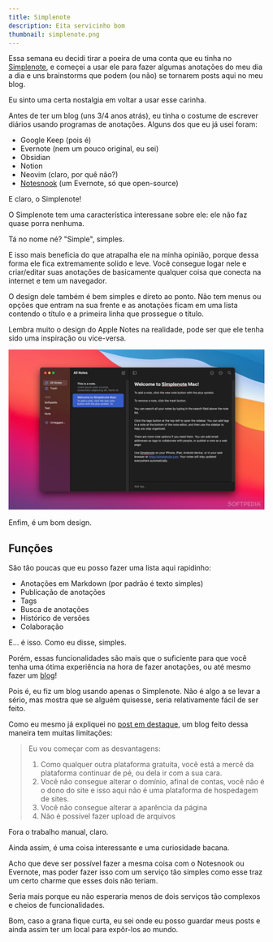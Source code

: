 ```yaml
---
title: Simplenote
description: Eita servicinho bom
thumbnail: simplenote.png
---
```


Essa semana eu decidi tirar a poeira de uma conta que eu tinha no
[Simplenote](https://simplenote.com), e começei a usar ele para fazer algumas
anotações do meu dia a dia e uns brainstorms que podem (ou não) se tornarem
posts aqui no meu blog.

Eu sinto uma certa nostalgia em voltar a usar esse carinha.

Antes de ter um blog (uns 3/4 anos atrás), eu tinha o costume de escrever
diários usando programas de anotações. Alguns dos que eu já usei foram:

- Google Keep (pois é)
- Evernote (nem um pouco original, eu sei)
- Obsidian
- Notion
- Neovim (claro, por quê não?)
- [Notesnook](https://notesnook.com/) (um Evernote, só que open-source)

E claro, o Simplenote!

O Simplenote tem uma característica interessane sobre ele: ele não faz quase
porra nenhuma.

Tá no nome né? "Simple", simples.

E isso mais beneficia do que atrapalha ele na minha opinião, porque dessa
forma ele fica extremamente solido e leve. Você consegue logar nele e
criar/editar suas anotações de basicamente qualquer coisa que conecta na
internet e tem um navegador.

O design dele também é bem simples e direto ao ponto. Não tem menus ou opções
que entram na sua frente e as anotações ficam em uma lista contendo o título e
a primeira linha que prossegue o título.

Lembra muito o design do Apple Notes na realidade, pode ser que ele tenha sido
uma inspiração ou vice-versa.

![Simplenote rodando no MacOS](/assets/img/simplenote.jpg)

Enfim, é um bom design.

## Funções

São tão poucas que eu posso fazer uma lista aqui rapidinho:

- Anotações em Markdown (por padrão é texto simples)
- Publicação de anotações
- Tags
- Busca de anotações
- Histórico de versões
- Colaboração

E... é isso. Como eu disse, simples.

Porém, essas funcionalidades são mais que o suficiente para que você tenha uma
ótima experiência na hora de fazer anotações, ou até mesmo fazer um [blog](https://app.simplenote.com/p/r23qNc)!

Pois é, eu fiz um blog usando apenas o Simplenote. Não é algo a se levar a
sério, mas mostra que se alguém quisesse, seria relativamente fácil de ser
feito.

Como eu mesmo já expliquei no [post em destaque](http://simp.ly/p/VWNt2L), um
blog feito dessa maneira tem muitas limitações:

> Eu vou começar com as desvantagens:
>
> 1. Como qualquer outra plataforma gratuita, você está a mercê da plataforma continuar de pé, ou dela ir com a sua cara.
> 2. Você não consegue alterar o domínio, afinal de contas, você não é o dono do site e isso aqui não é uma plataforma de hospedagem de sites.
> 3. Você não consegue alterar a aparência da página
> 4. Não é possível fazer upload de arquivos

Fora o trabalho manual, claro.

Ainda assim, é uma coisa interessante e uma curiosidade bacana.

Acho que deve ser possível fazer a mesma coisa com o Notesnook ou Evernote, mas
poder fazer isso com um serviço tão simples como esse traz um certo charme que
esses dois não teriam.

Seria mais porque eu não esperaria menos de dois serviços tão complexos e
cheios de funcionalidades.

Bom, caso a grana fique curta, eu sei onde eu posso guardar meus posts e ainda
assim ter um local para expôr-los ao mundo.
